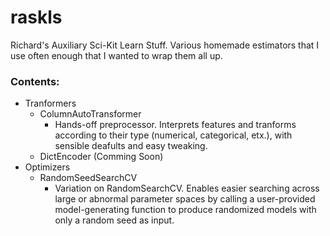 # raskls
Richard's Auxiliary Sci-Kit Learn Stuff. Various homemade estimators that I use often enough that I wanted to wrap them all up.

### Contents:
  - Tranformers
    - ColumnAutoTransformer
      - Hands-off preprocessor. Interprets features and tranforms according to their type (numerical, categorical, etx.), with sensible deafults and easy tweaking.
    - DictEncoder (Comming Soon)
  - Optimizers
    - RandomSeedSearchCV
      - Variation on RandomSearchCV. Enables easier searching across large or abnormal parameter spaces by calling a user-provided model-generating function to produce randomized models with only a random seed as input.

